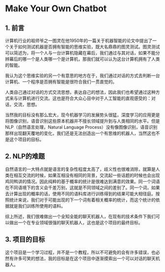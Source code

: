 # Make Your Own Chatbot

## 1. 前言

计算机行业的祖师爷之一图灵在他1950年的一篇关于机器智能的论文中提出了一个关于如何测试机器是否拥有智能的思维实验，既大名鼎鼎的图灵测试。图灵测试可以简述为，将一个人与一台计算机隐藏在幕后，我们通过与其对话，如果不能分辨幕后的哪一个是人类哪一个是计算机，那我们就可以认为这台计算机拥有了人类的智能。

我认为这个思维实验的另一个有意思的地方在于，我们通过对话的方式去判断一台计算机、一个程序是否拥有智能是很符合我们一贯直觉的。

人类自己通过对话的方式交流思想，表达自己的想法，因此我们也希望通过这种方式来与计算机进行交流。这也是符合大众心目中对于人工智能的直观感受的：对话，交流，思想。

当然我的目标没有那么宏大，现今机器学习的发展势头很猛，深度学习的应用更是将图像识别，语音识别这些原本机器并不擅长领域提升到与人类相同的水平。但是NLP（自然语言处理，Natural Language Process）没有像图像识别，语音识别那样出现翻天覆地的变化，我们还是无法创造出一个有思维的机器人，当然这也不是这个项目的目标。

## 2. NLP的难题

自然语言的一大特点就是语言的复杂性程度太高了，歧义性也很难消除，就算是人类在相互交流的时候，如果互相没有相同的背景，交流起一些话题的时候也会出现鸡同鸭讲的情况。因此纯粹的基于概率的统计是很难达到满意的效果。同一个词语在不同语境下的含义会千差万别，这就是不同领域之间的差别了。同一个词，如果去计算出现的概率的话，使用不同的语料库进行训练得到的结果可能大相径庭。按照统计来说，我们对于可能出现的下一个词有着相关概率的统计，而这个统计的依据就是我们训练所使用的语料。 

综上所述，我们很难做出一个全知全能的聊天机器人，在现有的技术条件下我们可以做出一个在专业领域很强的聊天机器人，这也是这个项目的最终目标。

## 3. 项目的目标

这个项目是一个学习过程，并不是一个教程，所以不可避免的会有许多错误，也必然有许多可笑的想法，我的目标是在这个项目中逐渐摸索出一个可以对话的聊天机器人。

